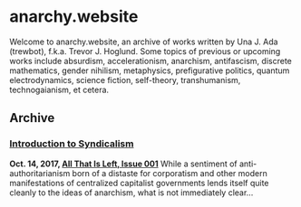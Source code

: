 # anarchy.website

Welcome to anarchy.website, an archive of works written by Una J. Ada (trewbot),
f.k.a. Trevor J. Hoglund. Some topics of previous or upcoming works include
absurdism, accelerationism, anarchism, antifascism, discrete mathematics, gender
nihilism, metaphysics, prefigurative politics, quantum electrodynamics, science
fiction, self-theory, transhumanism, technogaianism, et cetera.

## Archive

### [Introduction to Syndicalism](http://anarchy.website/2017/10/14/syndicalism)

**Oct. 14, 2017, [All That Is Left, Issue 001](https://atil.xyz/issue/001)**
While a sentiment of anti-authoritarianism born of a distaste for corporatism
and other modern manifestations of centralized capitalist governments lends
itself quite cleanly to the ideas of anarchism, what is not immediately clear...
